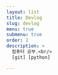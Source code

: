 ```yaml
---
layout: list
title: Devlog
slug: devlog
menu: true
submenu: true
order: 2
description: >
  컴퓨터 공부.<br/>
  [git] [python]

---
```

